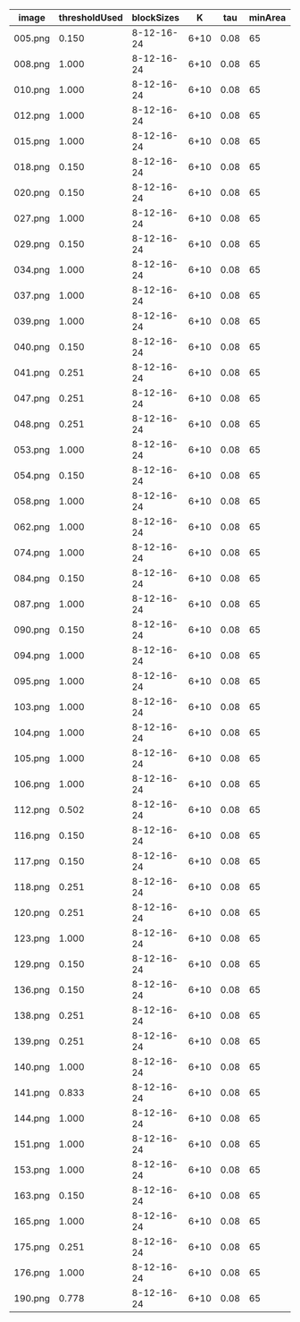 |image|thresholdUsed|blockSizes|K|tau|minArea|ROC_AUC|PRAUC|NSS|IoU|Dice|MCC|BoundaryF1|RegionIoU|TimeMs|PeakMemMb|
|---|---|---|---|---|---|---|---|---|---|---|---|---|---|---|---|
|005.png|0.150|8-12-16-24|6+10|0.08|65|0.158|0.043|-0.148|0.000|0.000|-0.042|0.000|0.000|5343|97.75|
|008.png|1.000|8-12-16-24|6+10|0.08|65|0.638|0.004|0.000|0.000|0.000|0.000|0.000|0.000|3288|23.34|
|010.png|1.000|8-12-16-24|6+10|0.08|65|0.656|0.004|0.000|0.000|0.000|0.000|0.000|0.000|2705|0.00|
|012.png|1.000|8-12-16-24|6+10|0.08|65|0.739|0.093|0.000|0.000|0.000|0.000|0.000|0.000|2367|0.00|
|015.png|1.000|8-12-16-24|6+10|0.08|65|0.717|0.163|0.000|0.000|0.000|0.000|0.000|0.000|2711|0.00|
|018.png|0.150|8-12-16-24|6+10|0.08|65|0.476|0.052|2.420|0.154|0.267|0.261|0.017|0.097|4066|15.80|
|020.png|0.150|8-12-16-24|6+10|0.08|65|0.522|0.010|-0.094|0.000|0.000|-0.009|0.000|0.000|4052|0.00|
|027.png|1.000|8-12-16-24|6+10|0.08|65|0.408|0.040|0.000|0.000|0.000|0.000|0.000|0.000|2877|0.00|
|029.png|0.150|8-12-16-24|6+10|0.08|65|0.393|0.062|-0.004|0.004|0.008|0.010|0.002|0.004|4011|0.00|
|034.png|1.000|8-12-16-24|6+10|0.08|65|0.511|0.136|0.000|0.000|0.000|0.000|0.000|0.000|3157|0.00|
|037.png|1.000|8-12-16-24|6+10|0.08|65|0.482|0.005|0.000|0.000|0.000|0.000|0.000|0.000|2990|0.00|
|039.png|1.000|8-12-16-24|6+10|0.08|65|0.181|0.014|-0.635|0.000|0.000|0.000|0.000|0.000|6026|77.05|
|040.png|0.150|8-12-16-24|6+10|0.08|65|0.992|0.947|2.126|0.966|0.983|0.979|0.672|0.487|4646|0.00|
|041.png|0.251|8-12-16-24|6+10|0.08|65|0.526|0.007|-0.166|0.000|0.000|-0.008|0.000|0.000|4708|0.00|
|047.png|0.251|8-12-16-24|6+10|0.08|65|0.532|0.012|-0.162|0.000|0.000|-0.008|0.000|0.000|4315|0.00|
|048.png|0.251|8-12-16-24|6+10|0.08|65|0.406|0.101|0.534|0.000|0.000|-0.018|0.000|0.000|4292|0.00|
|053.png|1.000|8-12-16-24|6+10|0.08|65|0.426|0.028|0.000|0.000|0.000|0.000|0.000|0.000|2865|0.00|
|054.png|0.150|8-12-16-24|6+10|0.08|65|0.814|0.507|2.967|0.437|0.608|0.651|0.114|0.264|4265|0.00|
|058.png|1.000|8-12-16-24|6+10|0.08|65|0.303|0.013|0.000|0.000|0.000|0.000|0.000|0.000|2715|0.00|
|062.png|1.000|8-12-16-24|6+10|0.08|65|0.394|0.062|0.000|0.000|0.000|0.000|0.000|0.000|2707|0.00|
|074.png|1.000|8-12-16-24|6+10|0.08|65|0.311|0.098|0.000|0.000|0.000|0.000|0.000|0.000|3398|0.00|
|084.png|0.150|8-12-16-24|6+10|0.08|65|0.410|0.012|-0.088|0.000|0.000|-0.009|0.000|0.000|4144|0.00|
|087.png|1.000|8-12-16-24|6+10|0.08|65|0.642|0.029|0.000|0.000|0.000|0.000|0.000|0.000|2918|0.00|
|090.png|0.150|8-12-16-24|6+10|0.08|65|0.283|0.066|-0.155|0.000|0.000|-0.048|0.000|0.000|4373|0.00|
|094.png|1.000|8-12-16-24|6+10|0.08|65|0.324|0.016|0.000|0.000|0.000|0.000|0.000|0.000|2864|0.00|
|095.png|1.000|8-12-16-24|6+10|0.08|65|0.381|0.005|0.000|0.000|0.000|0.000|0.000|0.000|2806|0.00|
|103.png|1.000|8-12-16-24|6+10|0.08|65|0.754|0.135|0.000|0.000|0.000|0.000|0.000|0.000|2631|0.00|
|104.png|1.000|8-12-16-24|6+10|0.08|65|0.389|0.092|0.000|0.000|0.000|0.000|0.000|0.000|2688|0.00|
|105.png|1.000|8-12-16-24|6+10|0.08|65|0.488|0.015|0.000|0.000|0.000|0.000|0.000|0.000|3163|0.00|
|106.png|1.000|8-12-16-24|6+10|0.08|65|0.753|0.307|0.000|0.000|0.000|0.000|0.000|0.000|2900|0.00|
|112.png|0.502|8-12-16-24|6+10|0.08|65|0.395|0.014|-0.495|0.000|0.000|-0.040|0.000|0.000|4924|0.00|
|116.png|0.150|8-12-16-24|6+10|0.08|65|0.903|0.058|1.728|0.043|0.082|0.174|0.028|0.021|4937|0.00|
|117.png|0.150|8-12-16-24|6+10|0.08|65|0.727|0.290|0.564|0.074|0.138|0.238|0.012|0.070|4286|0.00|
|118.png|0.251|8-12-16-24|6+10|0.08|65|0.840|0.220|1.770|0.202|0.336|0.347|0.061|0.074|5560|0.00|
|120.png|0.251|8-12-16-24|6+10|0.08|65|0.906|0.850|2.080|0.623|0.768|0.766|0.062|0.384|4767|0.00|
|123.png|1.000|8-12-16-24|6+10|0.08|65|0.840|0.053|0.000|0.000|0.000|0.000|0.000|0.000|2604|0.00|
|129.png|0.150|8-12-16-24|6+10|0.08|65|0.880|0.657|1.266|0.647|0.785|0.732|0.147|0.373|4259|0.00|
|136.png|0.150|8-12-16-24|6+10|0.08|65|0.557|0.172|0.733|0.088|0.162|0.282|0.023|0.081|4142|0.00|
|138.png|0.251|8-12-16-24|6+10|0.08|65|0.550|0.028|-0.356|0.000|0.000|-0.036|0.000|0.000|4377|0.00|
|139.png|0.251|8-12-16-24|6+10|0.08|65|0.968|0.943|1.411|0.656|0.792|0.760|0.114|0.656|4287|0.00|
|140.png|1.000|8-12-16-24|6+10|0.08|65|0.579|0.132|0.000|0.000|0.000|0.000|0.000|0.000|2631|0.00|
|141.png|0.833|8-12-16-24|6+10|0.08|65|0.304|0.006|-0.578|0.000|0.000|-0.018|0.000|0.000|5916|0.00|
|144.png|1.000|8-12-16-24|6+10|0.08|65|0.572|0.029|0.000|0.000|0.000|0.000|0.000|0.000|2920|0.00|
|151.png|1.000|8-12-16-24|6+10|0.08|65|0.273|0.005|-0.686|0.000|0.000|0.000|0.000|0.000|6152|0.00|
|153.png|1.000|8-12-16-24|6+10|0.08|65|0.836|0.048|0.000|0.000|0.000|0.000|0.000|0.000|2618|0.00|
|163.png|0.150|8-12-16-24|6+10|0.08|65|0.760|0.613|4.510|0.583|0.736|0.759|0.077|0.368|4288|0.00|
|165.png|1.000|8-12-16-24|6+10|0.08|65|0.656|0.004|0.000|0.000|0.000|0.000|0.000|0.000|2761|0.00|
|175.png|0.251|8-12-16-24|6+10|0.08|65|0.613|0.033|-0.296|0.000|0.000|-0.033|0.002|0.000|4451|0.00|
|176.png|1.000|8-12-16-24|6+10|0.08|65|0.489|0.019|0.000|0.000|0.000|0.000|0.000|0.000|2868|0.00|
|190.png|0.778|8-12-16-24|6+10|0.08|65|0.176|0.014|-0.608|0.000|0.000|-0.039|0.000|0.000|5911|0.00|
